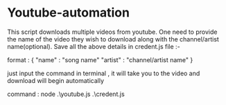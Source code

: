 # Youtube-automation
This script downloads multiple videos from youtube.
One need to provide the name of the video they wish to download along with the channel/artist name(optional).
Save all the above details in credent.js file :-

format : {
            "name" : "song name"
            "artist" : "channel/artist name"
         }
         
         
 just input the command in terminal , it will take you to the video and download will begin automatically
 
 
 command : node .\youtube.js .\credent.js        
          
